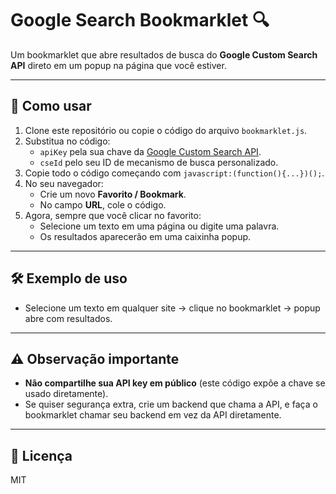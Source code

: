 # Google Search Bookmarklet 🔍

Um bookmarklet que abre resultados de busca do **Google Custom Search API** direto em um popup na página que você estiver.

---

## 🚀 Como usar

1. Clone este repositório ou copie o código do arquivo `bookmarklet.js`.
2. Substitua no código:
   - `apiKey` pela sua chave da [Google Custom Search API](https://developers.google.com/custom-search/v1/overview).
   - `cseId` pelo seu ID de mecanismo de busca personalizado.
3. Copie todo o código começando com `javascript:(function(){...})();`.
4. No seu navegador:
   - Crie um novo **Favorito / Bookmark**.
   - No campo **URL**, cole o código.
5. Agora, sempre que você clicar no favorito:
   - Selecione um texto em uma página ou digite uma palavra.
   - Os resultados aparecerão em uma caixinha popup.

---

## 🛠️ Exemplo de uso
- Selecione um texto em qualquer site → clique no bookmarklet → popup abre com resultados.

---

## ⚠️ Observação importante
- **Não compartilhe sua API key em público** (este código expõe a chave se usado diretamente).  
- Se quiser segurança extra, crie um backend que chama a API, e faça o bookmarklet chamar seu backend em vez da API diretamente.  

---

## 📜 Licença
MIT
